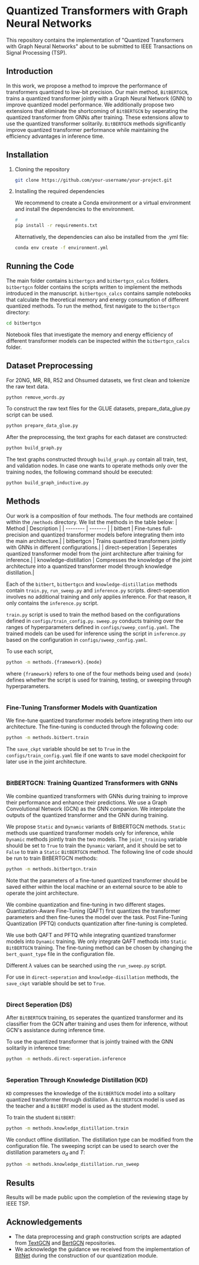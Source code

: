 # Quantized Transformers with Graph Neural Networks

This repository contains the implementation of "Quantized Transformers with Graph Neural Networks" about to be submitted to IEEE Transactions on Signal Processing (TSP). 

## Introduction

In this work, we propose a method to improve the performance of transformers quantized to low-bit precision. Our main method, `BitBERTGCN`, trains a quantized transformer jointly with a Graph Neural Network (GNN) to improve quantized model performance. We additionally propose two extensions that eliminate the shortcoming of `BitBERTGCN` by seperating the quantized transformer from GNNs after training. These extensions allow to use the quantized transformer solitarily. `BitBERTGCN` methods significantly improve quantized transformer performance while maintaining the efficiency advantages in inference time.

## Installation

1. Cloning the repository
   ```bash
   git clone https://github.com/your-username/your-project.git

2. Installing the required dependencies

   We recommend to create a Conda environment or a virtual environment and install the dependencies to the environment. 
   ```bash
   # 
   pip install -r requirements.txt
   ```

   Alternatively, the dependencies can also be installed from the .yml file:
   ```bash
   conda env create -f environment.yml
   ```

## Running the Code
   The main folder contains `bitbertgcn` and `bitbertgcn_calcs` folders. `bitbertgcn` folder contains the scripts written to implement the methods introduced in the manuscript. `bitbertgcn_calcs` contains sample notebooks that calculate the theoretical memory and energy consumption of different quantized methods.
   To run the method, first navigate to the `bitbertgcn` directory:
   ```bash
   cd bitbertgcn
   ```
   Notebook files that investigate the memory and energy efficiency of different transformer models can be inspected within the `bitbertgcn_calcs` folder.

## Dataset Preprocessing
   For 20NG, MR, R8, R52 and Ohsumed datasets, we first clean and tokenize the raw text data. 
   ```bash
   python remove_words.py
   ```
   To construct the raw text files for the GLUE datasets, prepare_data_glue.py script can be used.
   ```bash
   python prepare_data_glue.py
   ```
   After the preprocessing, the text graphs for each dataset are constructed:
   ```bash
   python build_graph.py
   ```
   The text graphs constructed through `build_graph.py` contain all train, test, and validation nodes. In case one wants to operate methods only over the training nodes, the following command should be executed:
   ```bash
   python build_graph_inductive.py
   ```

## Methods
   Our work is a composition of four methods. The four methods are contained within the `/methods` directory. We list the methods in the table below:
   | Method    | Description |
   | -------- | ------- |
   | bitbert  | Fine-tunes full-precision and quantized transformer models before integrating them into the main architecture.|
   | bitbertgcn | Trains quantized transformers jointly with GNNs in different configurations.|
   | direct-seperation    | Seperates quantized transformer model from the joint architecture after training for inference.|
   | knowledge-distillation    | Compresses the knowledge of the joint architecture into a quantized transformer model through knowledge distillation.|

   Each of the `bitbert`, `bitbertgcn` and `knowledge-distillation` methods contain `train.py`, `run_sweep.py` and `inference.py` scripts. direct-seperation involves no additional training and only applies inference. For that reason, it only contains the `inference.py` script.

   `train.py` script is used to train the method based on the configurations defined in `configs/train_config.py`. `sweep.py` conducts training over the ranges of hyperparameters defined in `configs/sweep_config.yaml`. The trained models can be used for inference using the script in `inference.py` based on the configuration in `configs/sweep_config.yaml`. 

   To use each script, 
   ```bash
   python -m methods.{framework}.{mode}
   ```
   where `{framework}` refers to one of the four methods being used and `{mode}` defines whether the script is used for training, testing, or sweeping through hyperparameters.
#
### Fine-Tuning Transformer Models with Quantization
   We fine-tune quantized transformer models before integrating them into our architecture. The fine-tuning is conducted through the following code:
   ```bash
   python -m methods.bitbert.train
   ```

   The `save_ckpt` variable should be set to `True` in the `configs/train_config.yaml` file if one wants to save model checkpoint for later use in the joint architecture.
#
### BitBERTGCN: Training Quantized Transformers with GNNs
   We combine quantized transformers with GNNs during training to improve their performance and enhance their predictions. We use a Graph Convolutional Network (GCN) as the GNN companion. We interpolate the outputs of the quantized transformer and the GNN during training. 
   <!-- Uncomment this part after reviewing stage is completed -->
   <!-- The outputs of the quantized transformer and the GNN are interpolated through the following equation:
   $$\mathbf{Z} = \lambda \mathbf{Z}_{\text{GCN}} + (1-\lambda) \mathbf{Z}_{\text{BERT}}$$  -->
   We propose `Static` and `Dynamic` variants of BitBERTGCN methods. `Static` methods use quantized transformer models only for inference, while `Dynamic` methods jointly train the two models. The `joint_training` variable should be set to `True` to train the `Dynamic` variant, and it should be set to `False` to train a `Static` `BitBERTGCN` method. The following line of code should be run to train BitBERTGCN methods:
   ```bash
   python -m methods.bitbertgcn.train
   ```

   Note that the parameters of a fine-tuned quantized transformer should be saved either within the local machine or an external source to be able to operate the joint architecture.

   We combine quantization and fine-tuning in two different stages. Quantization-Aware Fine-Tuning (QAFT) first quantizes the transformer parameters and then fine-tunes the model over the task. Post Fine-Tuning Quantization (PFTQ) conducts quantization after fine-tuning is completed. 

   We use both QAFT and PFTQ while integrating quantized transformer models into `Dynamic` training. We only integrate QAFT methods into `Static` `BitBERTGCN` training. The fine-tuning method can be chosen by changing the `bert_quant_type` file in the configuration file.

   Different $\lambda$ values can be searched using the `run_sweep.py` script. 

   For use in `direct-seperation` and `knowledge-disillation` methods, the `save_ckpt` variable should be set to `True`.
#
### Direct Seperation (DS)
   After `BitBERTGCN` training, `DS` seperates the quantized transformer and its classifier from the GCN after training and uses them for inference, without GCN's assistance during inference time. 
   <!-- Uncomment this part after reviewing stage is completed -->
   <!-- The output is as following:
   $$\mathbf{Z} = \mathbf{Z}_{\text{BERT}}$$  -->
   To use the quantized transformer that is jointly trained with the GNN solitarily in inference time:
   ```bash
   python -m methods.direct-seperation.inference
   ```
#
### Seperation Through Knowledge Distillation (KD)
   `KD` compresses the knowledge of the `BitBERTGCN` model into a solitary quantized transformer through distillation. A `BitBERTGCN` model is used as the teacher and a `BitBERT` model is used as the student model.

   To train the student `BitBERT`:
   ```bash
   python -m methods.knowledge_distillation.train
   ```

   We conduct offline distillation. The distillation type can be modified from the configuration file. The sweeping script can be used to search over the distillation parameters $\alpha_d$ and $T$:
   ```bash
   python -m methods.knowledge_distillation.run_sweep
   ```

## Results
   Results will be made public upon the completion of the reviewing stage by IEEE TSP. 

## Acknowledgements 
   - The data preprocessing and graph construction scripts are adapted from [TextGCN](https://github.com/yao8839836/text_gcn) and [BertGCN](https://github.com/ZeroRin/BertGCN) repositories.
   - We acknowledge the guidance we received from the implementation of [BitNet](https://github.com/microsoft/BitNet) during the construction of our quantization module.

